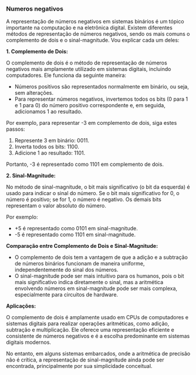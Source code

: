 
### Numeros negativos 

A representação de números negativos em sistemas binários é um tópico importante na computação e na eletrônica digital. Existem diferentes métodos de representação de números negativos, sendo os mais comuns o complemento de dois e o sinal-magnitude. Vou explicar cada um deles:

**1. Complemento de Dois:**

O complemento de dois é o método de representação de números negativos mais amplamente utilizado em sistemas digitais, incluindo computadores. Ele funciona da seguinte maneira:

- Números positivos são representados normalmente em binário, ou seja, sem alterações.
- Para representar números negativos, invertemos todos os bits (0 para 1 e 1 para 0) do número positivo correspondente e, em seguida, adicionamos 1 ao resultado.

Por exemplo, para representar -3 em complemento de dois, siga estes passos:

1. Represente 3 em binário: 0011.
2. Inverta todos os bits: 1100.
3. Adicione 1 ao resultado: 1101.

Portanto, -3 é representado como 1101 em complemento de dois.

**2. Sinal-Magnitude:**

No método de sinal-magnitude, o bit mais significativo (o bit da esquerda) é usado para indicar o sinal do número. Se o bit mais significativo for 0, o número é positivo; se for 1, o número é negativo. Os demais bits representam o valor absoluto do número.

Por exemplo:

- +5 é representado como 0101 em sinal-magnitude.
- -5 é representado como 1101 em sinal-magnitude.

**Comparação entre Complemento de Dois e Sinal-Magnitude:**

- O complemento de dois tem a vantagem de que a adição e a subtração de números binários funcionam de maneira uniforme, independentemente do sinal dos números.
- O sinal-magnitude pode ser mais intuitivo para os humanos, pois o bit mais significativo indica diretamente o sinal, mas a aritmética envolvendo números em sinal-magnitude pode ser mais complexa, especialmente para circuitos de hardware.

**Aplicações:**

O complemento de dois é amplamente usado em CPUs de computadores e sistemas digitais para realizar operações aritméticas, como adição, subtração e multiplicação. Ele oferece uma representação eficiente e consistente de números negativos e é a escolha predominante em sistemas digitais modernos.

No entanto, em alguns sistemas embarcados, onde a aritmética de precisão não é crítica, a representação de sinal-magnitude ainda pode ser encontrada, principalmente por sua simplicidade conceitual.
